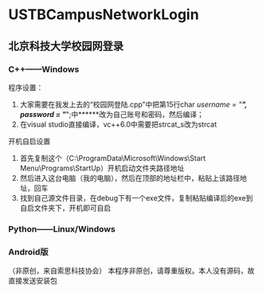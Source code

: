# USTBCampusNetworkLogin
## 北京科技大学校园网登录
### C++——Windows
程序设置：
1.	大家需要在我发上去的“校园网登陆.cpp”中把第15行char *username = "******", *password = "******";中******改为自己账号和密码，然后编译；
2.	在visual studio直接编译，vc++6.0中需要把strcat_s改为strcat

开机自启设置
1.	首先复制这个（C:\ProgramData\Microsoft\Windows\Start Menu\Programs\StartUp）开机启动文件夹路径地址
2.	然后进入这台电脑（我的电脑），然后在顶部的地址栏中，粘贴上该路径地址，回车
3.	找到自己源文件目录，在debug下有一个exe文件，复制粘贴编译后的exe到自启文件夹下，开机即可自启

### Python——Linux/Windows

### Android版
（非原创，来自索思科技协会）
本程序非原创，请尊重版权。本人没有源码，故直接发送安装包

